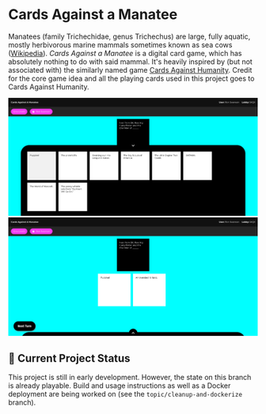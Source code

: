 # Cards Against a Manatee
Manatees (family Trichechidae, genus Trichechus) are large, fully aquatic, mostly herbivorous marine mammals sometimes known as sea cows ([Wikipedia](https://en.wikipedia.org/wiki/Manatee)). _Cards Against a Manatee_ is a digital card game, which has absolutely nothing to do with said mammal. It's heavily inspired by (but not associated with) the similarly named game [Cards Against Humanity](https://www.cardsagainsthumanity.com/). Credit for the core game idea and all the playing cards used in this project goes to Cards Against Humanity.

![Cards Tray](./images/card-tray.png)
![Cards Played](./images/cards-played.png)

## 🎯 Current Project Status
This project is still in early development. However, the state on this branch is already playable. Build and usage instructions as well as a Docker deployment are being worked on (see the `topic/cleanup-and-dockerize` branch).
